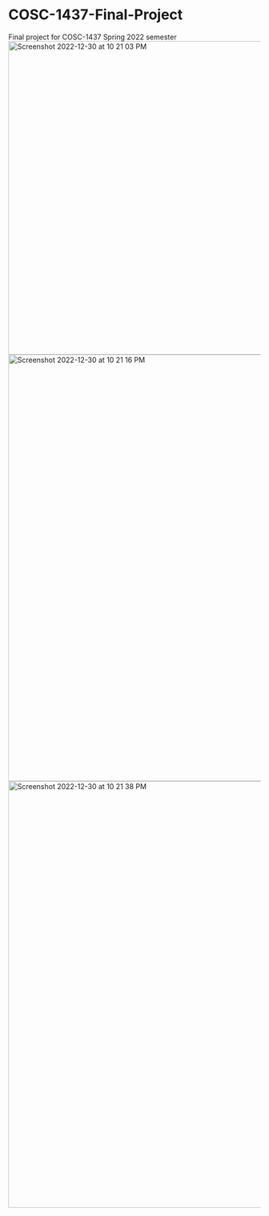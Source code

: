 # COSC-1437-Final-Project

Final project for COSC-1437 Spring 2022 semester 
<img width="626" alt="Screenshot 2022-12-30 at 10 21 03 PM" src="https://user-images.githubusercontent.com/64714887/210124646-0ba255a0-dc69-46aa-bf32-ce08b399848e.png">
<img width="852" alt="Screenshot 2022-12-30 at 10 21 16 PM" src="https://user-images.githubusercontent.com/64714887/210124648-128e1c53-79f0-4893-9640-ce1f2dd3fda6.png">
<img width="852" alt="Screenshot 2022-12-30 at 10 21 38 PM" src="https://user-images.githubusercontent.com/64714887/210124656-23c4a533-ff5c-4d7b-9949-cd5b344ce481.png">

